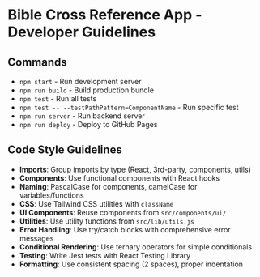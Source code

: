 # Bible Cross Reference App - Developer Guidelines

## Commands
- `npm start` - Run development server
- `npm run build` - Build production bundle
- `npm test` - Run all tests
- `npm test -- --testPathPattern=ComponentName` - Run specific test
- `npm run server` - Run backend server
- `npm run deploy` - Deploy to GitHub Pages

## Code Style Guidelines
- **Imports**: Group imports by type (React, 3rd-party, components, utils)
- **Components**: Use functional components with React hooks
- **Naming**: PascalCase for components, camelCase for variables/functions
- **CSS**: Use Tailwind CSS utilities with `className`
- **UI Components**: Reuse components from `src/components/ui/`
- **Utilities**: Use utility functions from `src/lib/utils.js`
- **Error Handling**: Use try/catch blocks with comprehensive error messages
- **Conditional Rendering**: Use ternary operators for simple conditionals
- **Testing**: Write Jest tests with React Testing Library
- **Formatting**: Use consistent spacing (2 spaces), proper indentation